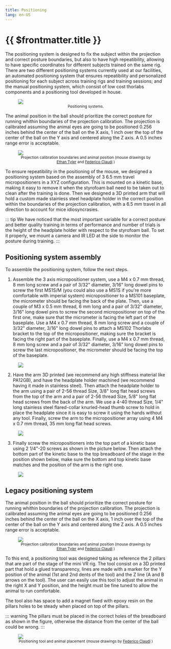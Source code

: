 ```yaml
---
title: Positioning
lang: en-US
---
```


# {{ $frontmatter.title }}

The positioning system is designed to fix the subject within the projection and correct posture boundaries, but also to have high repeatibility, allowing to have specific coordinates for different subjects trained on the same rig. There are two different positioning systems currently used at our facilities, an automated positioning system that ensures repeatibility and personalized positioning for each subject across training rigs and training sessions; and the manual positioning system, which consist of low cost thorlabs components and a positioning tool developed in house.

<figure>
  <img src='./assets/images/positioning/positioning-1.png'>
  <center><figcaption><small>Positioning systems.</small></figcaption></center>
</figure>

The animal position in the ball should prioritize the correct posture for running whithin boundaries of the projection calibration. The projection is calibrated assuming the animal eyes are going to be positioned 0.256 inches behind the center of the ball on the X axis, 1 inch over the top of the center of the ball on the Y axis and centered along the Z axis. A 0.5 inches range error is acceptable.

<figure>
  <img src='./assets/images/positioning/animal-position.png'>
  <center><figcaption><small>Projection calibration boundaries and animal position (mouse drawings by <a href="https://doi.org/10.5281/zenodo.3926057">Ethan Tyler</a> and <a href="https://zenodo.org/record/3925997#.YOcrtUwpDRY">Federico Claudi</a> )</small></figcaption></center>
</figure>

To ensure repeatibility in the positioning of the mouse, we designed a positioning system based on the assembly of 3 6.5 mm travel micropositioners in a XYZ configuration. This is mounted on a kinetic base, making it easy to remove it when the styrofoam ball need to be taken out to clean after the training is done. Then we designed a 3D printed arm that will hold a custom made stainless steel headplate holder in the correct position within the boundaries of the projection calibration, with a 6.5 mm travel in all direction to account for mice idiosyncrasies.

::: tip
We have noticed that the most important variable for a correct posture and better quality training in terms of performance and number of trials is the height of the headplate holder with respect to the styrofoam ball. To set it properly, we mount a camera and IR LED at the side to monitor the posture during training.
:::

## Positioning system assembly

To assemble the positioning system, follow the next steps.

1. Assemble the 3 axis micropositioner system, use a M4 x 0.7 mm thread, 8 mm long screw and a pair of 3/32" diameter, 3/16" long dowel pins to screw the first MS1S/M (you could also use a MS1S if you're more comfortable with imperial system) micropositioner to a MS101 baseplate, the micrometer should be facing the back of the plate. Then, use a couple of M3 x 0.5 mm thread, 6 mm long and a pair of 3/32" diameter, 3/16" long dowel pins to screw the second micropositioner on top of the first one, make sure that the micrometer is facing the left part of the baseplate. Use a M4 x 0.7 mm thread, 8 mm long screw and a couple of 3/32" diameter, 3/16" long dowel pins to attach a MS102 Thorlabs bracket to the top of the micropositioner, making sure the bracket is facing the right part of the baseplate. Finally, use a M4 x 0.7 mm thread, 8 mm long screw and a pair of 3/32" diameter, 3/16" long dowel pins to screw the last micropositioner, the micrometer should be facing the top of the baseplate.

<figure>
  <img src='./assets/images/positioning/positioning-assembly-1.png'>
</figure>

2. Have the arm 3D printed (we recommend any high stiffness material like PA12GB), and have the headplate holder machined (we recommend having it made in stainless steel). Then attach the headplate holder to the arm using a pair of 2-56 thread Size, 3/8" long flat head screws from the top of the arm and a pair of 2-56 thread Size, 5/8" long flat head screws from the back of the arm. We use a 4-40 thread Size, 1/4" long stainless steel flared-collar knurled-head thumb screw to hold in place the headplate since it is easy to screw it using the hands without any tool. Finally, screw the arm to the micropositioner array using 4 M4 x 0.7 mm thread, 35 mm long flat head screws.

<figure>
  <img src='./assets/images/positioning/positioning-assembly-2.png'>
</figure>

3. Finally screw the micropositioners into the top part of a kinetic base using 2 1/4"-20 screws as shown in the picture below. Then attach the bottom part of the kinetic base to the top breadboard of the stage in the position shown below, make sure the bottom and top kinetic base matches and the position of the arm is the right one.

<figure>
  <img src='./assets/images/positioning/positioning-assembly-3.png'>
</figure>

## Legacy positioning system

The animal position in the ball should prioritize the correct posture for running whithin boundaries of the projection calibration. The projection is calibrated assuming the animal eyes are going to be positioned 0.256 inches behind the center of the ball on the X axis, 1 inch over the top of the center of the ball on the Y axis and centered along the Z axis. A 0.5 inches range error is acceptable.

<figure>
  <img src='./assets/images/positioning/animal-position.png'>
  <center><figcaption><small>Projection calibration boundaries and animal position (mouse drawings by <a href="https://doi.org/10.5281/zenodo.3926057">Ethan Tyler</a> and <a href="https://zenodo.org/record/3925997#.YOcrtUwpDRY">Federico Claudi</a> )</small></figcaption></center>
</figure>

To this end, a positioning tool was designed taking as reference the 2 pillars that are part of the stage of the mini VR rig. The tool consist on a 3D printed part that hold a glued transparency, lines are made with a marker for the Y position of the animal (1st and 2nd dents of the tool) and the Z line (A and B arrows on the tool). The user can easily use this tool to adjust the animal in the right X and Y position, and the height must be fine tuned to allow the animal to run comfortable.

The tool also has space to add a magnet fixed with epoxy resin on the pillars holes to be steady when placed on top of the pillars.

::: warning
The pillars must be placed in the correct holes of the breadboard as shown in the figure, otherwise the distance from the center of the ball could be wrong.
:::

<figure>
  <img src='./assets/images/positioning/positioning-tool.png'>
  <center><figcaption><small>Positioning tool and animal placement (mouse drawings by <a href="https://zenodo.org/record/3925997#.YOcrtUwpDRY">Federico Claudi</a> )</small></figcaption></center>
</figure>